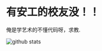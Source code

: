 # 有安工的校友没！！
俺是学艺术的不懂代码呀，求教.
<!---
xiaolongmr/xiaolongmr is a ✨ special ✨ repository because its `README.md` (this file) appears on your GitHub profile.
You can click the Preview link to take a look at your changes.
--->
![github stats](https://github-readme-stats.vercel.app/api?username=xiaolongmr&theme=gruvbox)
